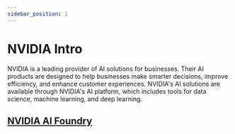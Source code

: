 ```yaml
---
sidebar_position: 1
---
```


# NVIDIA Intro

NVIDIA is a leading provider of AI solutions for businesses. Their AI products are designed to help businesses make smarter decisions, improve efficiency, and enhance customer experiences. NVIDIA's AI solutions are available through NVIDIA's AI platform, which includes tools for data science, machine learning, and deep learning.

## [NVIDIA AI Foundry](./services/ai-foundry.md)
